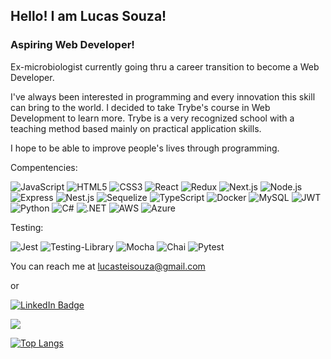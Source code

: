 ## Hello! I am **Lucas Souza**!

### Aspiring Web Developer!

Ex-microbiologist currently going thru a career transition to become a Web Developer.

I've always been interested in programming and every innovation this skill can bring to the world.
I decided to take Trybe's course in Web Development to learn more.
Trybe is a very recognized school with a teaching method based mainly on practical application skills.

I hope to be able to improve people's lives through programming.
 
 Compentencies:
 
 ![JavaScript](https://img.shields.io/badge/javascript-%23323330.svg?style=for-the-badge&logo=javascript&logoColor=%23F7DF1E)
 ![HTML5](https://img.shields.io/badge/html5-%23E34F26.svg?style=for-the-badge&logo=html5&logoColor=white)
 ![CSS3](https://img.shields.io/badge/css3-%231572B6.svg?style=for-the-badge&logo=css3&logoColor=white)
 ![React](https://img.shields.io/badge/react-%2320232a.svg?style=for-the-badge&logo=react&logoColor=%2361DAFB)
 ![Redux](https://img.shields.io/badge/redux-%23593d88.svg?style=for-the-badge&logo=redux&logoColor=white)
 ![Next.js](https://img.shields.io/badge/next.js-black.svg?style=for-the-badge&logo=next.js&logoColor=white)
 ![Node.js](https://img.shields.io/badge/node.js-grey.svg?style=for-the-badge&logo=node.js)
 ![Express](https://img.shields.io/badge/express-darkgreen.svg?style=for-the-badge&logo=express)
 ![Nest.js](https://img.shields.io/badge/next.js-whitesmoke.svg?style=for-the-badge&logo=nestjs&logoColor=red)
 ![Sequelize](https://img.shields.io/badge/sequelize-teal.svg?style=for-the-badge&logo=sequelize&logoColor=white)
 ![TypeScript](https://img.shields.io/badge/typescript-whitesmoke.svg?style=for-the-badge&logo=typescript)
 ![Docker](https://img.shields.io/badge/docker-navy.svg?style=for-the-badge&logo=docker)
 ![MySQL](https://img.shields.io/badge/mysql-indigo.svg?style=for-the-badge&logo=mysql&logoColor=white)
 ![JWT](https://img.shields.io/badge/JWT-firebrick.svg?style=for-the-badge&logo=jsonwebtokens)
 ![Python](https://img.shields.io/badge/python-yellow.svg?style=for-the-badge&logo=python)
 ![C#](https://img.shields.io/badge/C%23-purple?style=for-the-badge&logo=c-sharp)
 ![.NET](https://img.shields.io/badge/.net-blue.svg?style=for-the-badge&logo=dotnet)
 ![AWS](https://img.shields.io/badge/aws-yellow.svg?style=for-the-badge&logo=amazonaws&logoColor=black)
 ![Azure](https://img.shields.io/badge/azure-white.svg?style=for-the-badge&logo=microsoftazure&logoColor=blue)
 
 Testing:
 
 ![Jest](https://img.shields.io/badge/-jest-%23C21325?style=for-the-badge&logo=jest&logoColor=white)
 ![Testing-Library](https://img.shields.io/badge/-TestingLibrary-%23E33332?style=for-the-badge&logo=testing-library&logoColor=white)
 ![Mocha](https://img.shields.io/badge/mocha-peru.svg?style=for-the-badge&logo=mocha&logoColor=black)
 ![Chai](https://img.shields.io/badge/chai-dimgray.svg?style=for-the-badge&logo=chai)
 ![Pytest](https://img.shields.io/badge/pytest-gold.svg?style=for-the-badge&logo=pytest)
 
 You can reach me at lucasteisouza@gmail.com
 
 or
 
 [![LinkedIn Badge](https://img.shields.io/badge/-LinkedIn-blue?style=for-the-badge&logo=Linkedin&logoColor=white&link=https://www.linkedin.com/in/lucasteisouza/)](https://www.linkedin.com/in/lucasteisouza/)
 
 [![](https://img.shields.io/badge/WhatsApp-25D366?style=for-the-badge&logo=whatsapp&logoColor=white)](https://api.whatsapp.com/send?phone=5531975441211) 
 
[![Top Langs](https://github-readme-stats.vercel.app/api/top-langs/?username=Lucasteisouza&layout=compact)](https://github.com/Lucasteisouza/github-readme-stats)

<!---
- 👋 Hi, I’m Lucas Souza
- 👀 I’m interested in ...
- 🌱 I’m currently learning ...
- 💞️ I’m looking to collaborate on ...
- 📫 How to reach me ...


Lucasteisouza/Lucasteisouza is a ✨ special ✨ repository because its `README.md` (this file) appears on your GitHub profile.
You can click the Preview link to take a look at your changes.
--->
